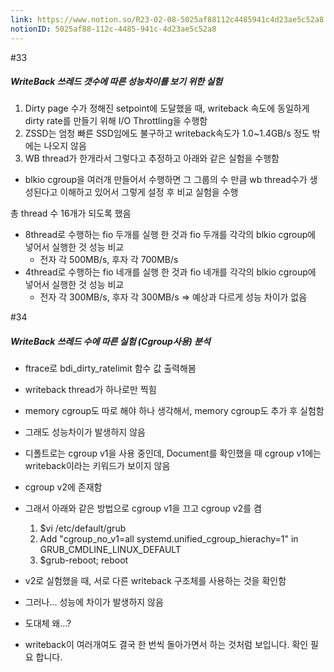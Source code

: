 ```yaml
---
link: https://www.notion.so/R23-02-08-5025af88112c4485941c4d23ae5c52a8
notionID: 5025af88-112c-4485-941c-4d23ae5c52a8
---
```

#33
##### WriteBack 쓰레드 갯수에 따른 성능차이를 보기 위한 실험
1. Dirty page 수가 정해진 setpoint에 도달했을 때, writeback 속도에 동일하게 dirty rate를 만들기 위해 I/O Throttling을 수행함
2. ZSSD는 엄청 빠른 SSD임에도 불구하고 writeback속도가 1.0~1.4GB/s 정도 밖에는 나오지 않음
3. WB thread가 한개라서 그렇다고 추정하고 아래와 같은 실험을 수행함

- blkio cgroup을 여러개 만들어서 수행하면 그 그룹의 수 만큼 wb thread수가 생성된다고 이해하고 있어서 그렇게 설정 후 비교 실험을 수행

총 thread 수 16개가 되도록 했음
- 8thread로 수행하는 fio 두개를 실행 한 것과 fio 두개를 각각의 blkio cgroup에 넣어서 실행한 것 성능 비교
	- 전자 각 500MB/s, 후자 각 700MB/s
- 4thread로 수행하는 fio 네개를 실행 한 것과 fio 네개를 각각의 blkio cgroup에 넣어서 실행한 것 성능 비교
	- 전자 각 300MB/s, 후자 각 300MB/s
=> 예상과 다르게 성능 차이가 없음

#34
##### WriteBack 쓰레드 수에 따른 실험 (Cgroup사용) 분석
- ftrace로 bdi_dirty_ratelimit 함수 값 출력해봄
- writeback thread가 하나로만 찍힘
- memory cgroup도 따로 해야 하나 생각해서, memory cgroup도 추가 후 실험함
- 그래도 성능차이가 발생하지 않음

- 디폴트로는 cgroup v1을 사용 중인데, Document를 확인했을 때 cgroup v1에는 writeback이라는 키워드가 보이지 않음
- cgroup v2에 존재함
- 그래서 아래와 같은 방법으로 cgroup v1을 끄고 cgroup v2를 켬
	1. $vi /etc/default/grub
	2.  Add "cgroup_no_v1=all systemd.unified_cgroup_hierachy=1" in GRUB_CMDLINE_LINUX_DEFAULT
	3.  $grub-reboot; reboot
	
- v2로 실험했을 때, 서로 다른 writeback 구조체를 사용하는 것을 확인함
- 그러나... 성능에 차이가 발생하지 않음
- 도대체 왜...?
- writeback이 여러개여도 결국 한 번씩 돌아가면서 하는 것처럼 보입니다. 확인 필요 합니다.
